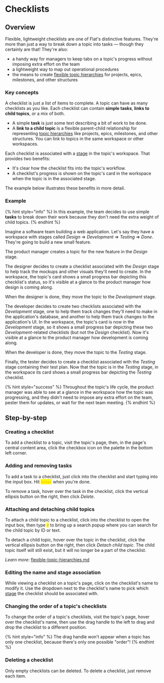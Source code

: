 # Checklists

## Overview

Flexible, lightweight checklists are one of Flat's distinctive features. They're more than just a way to break down a topic into tasks — though they certainly are that! They're also:

* a handy way for managers to keep tabs on a topic's progress without imposing extra effort on the team
* a lightweight way to map out operational procedures
* the means to create [flexible topic hierarchies](../finding-and-organizing-topics/flexible-topic-hierarchies.md) for projects, epics, milestones, and other structures

### Key concepts

A checklist is just a list of items to complete. A topic can have as many checklists as you like. Each checklist can contain **simple tasks**, **links to child topics**, or a mix of both.

* A simple **task** is just some text describing a bit of work to be done.
* A **link to a child topic** is a flexible parent-child relationship for representing [topic hierarchies](../finding-and-organizing-topics/flexible-topic-hierarchies.md) like projects, epics, milestones, and other structures. You can link to topics in the same workspace or other workspaces.

Each checklist is associated with a [stage](../workspaces/workflow-stages.md) in the topic's workspace. That provides two benefits:

* It's clear how the checklist fits into the topic's workflow.
* A checklist's progress is shown on the topic's card in the workspace when the topic is in the associated stage.

The example below illustrates these benefits in more detail.

### Example

{% hint style="info" %}
In this example, the team decides to use simple **tasks** to break down their work because they don't need the extra weight of child topics.
{% endhint %}

Imagine a software team building a web application. Let's say they have a workspace with stages called _Design_ ⇒ _Development_ ⇒ _Testing_ ⇒ _Done_. They're going to build a new small feature.

The product manager creates a topic for the new feature in the _Design_ stage.

The designer decides to create a checklist associated with the _Design_ stage to help track the mockups and other visuals they'll need to create. In the workspace, the topic's card shows a small progress bar depicting this checklist's status, so it's visible at a glance to the product manager how design is coming along.

When the designer is done, they move the topic to the _Development_ stage.

The developer decides to create two checklists associated with the _Development_ stage, one to help them track changes they'll need to make in the application's database, and another to help them track changes to the application's UI. In the workspace, the topic's card is now in the _Development_ stage, so it shows a small progress bar depicting these two _Development_-related checklists (but not the _Design_ checklist). Now it's visible at a glance to the product manager how development is coming along.

When the developer is done, they move the topic to the _Testing_ stage.

Finally, the tester decides to create a checklist associated with the _Testing_ stage containing their test plan. Now that the topic is in the _Testing_ stage, in the workspace its card shows a small progress bar depicting the _Testing_ checklist.

{% hint style="success" %}
Throughout the topic's life cycle, the product manager was able to see at a glance in the workspace how the topic was progressing, and they didn't need to impose any extra effort on the team, pester them for updates, or wait for the next team meeting.
{% endhint %}

## Step-by-step

### Creating a checklist

To add a checklist to a topic, visit the topic's page, then, in the page's central content area, click the checkbox icon on the palette in the bottom left corner.

### Adding and removing tasks

To add a task to a checklist, just click into the checklist and start typing into the input box. Hit <mark style="color:orange;background-color:yellow;">`Enter`</mark> when you're done.

To remove a task, hover over the task in the checklist, click the vertical ellipsis button on the right, then click _Delete_.

### Attaching and detaching child topics

To attach a child topic to a checklist, click into the checklist to open the input box, then type <mark style="color:orange;background-color:yellow;">`#`</mark> to bring up a search popup where you can search for the child topic by ID or text.

To detach a child topic, hover over the topic in the checklist, click the vertical ellipsis button on the right, then click _Detach child topic_. The child topic itself will still exist, but it will no longer be a part of the checklist.

_Learn more:_ [flexible-topic-hierarchies.md](../finding-and-organizing-topics/flexible-topic-hierarchies.md "mention")

### Editing the name and stage association

While viewing a checklist on a topic's page, click on the checklist's name to modify it. Use the dropdown next to the checklist's name to pick which [stage](../workspaces/workflow-stages.md) the checklist should be associated with.

### Changing the order of a topic's checklists

To change the order of a topic's checklists, visit the topic's page, hover over the checklist's name, then use the drag handle to the left to drag and drop the checklist to a different position.

{% hint style="info" %}
The drag handle won't appear when a topic has only one checklist, because there's only one possible "order"!
{% endhint %}

### Deleting a checklist

Only empty checklists can be deleted. To delete a checklist, just remove each item.
